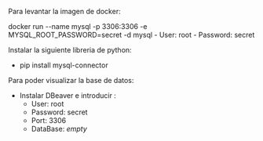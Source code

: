 Para levantar la imagen de docker:

docker run --name mysql -p 3306:3306 -e MYSQL_ROOT_PASSWORD=secret -d mysql
    - User: root
    - Password: secret

Instalar la siguiente libreria de python: 
   - pip install mysql-connector

Para poder visualizar la base de datos:

- Instalar DBeaver e introducir :
  - User: root
  - Password: secret
  - Port: 3306
  - DataBase: *empty*